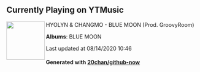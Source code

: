 ## Currently Playing on YTMusic

[<img align="left" width="100" src="https://lh3.googleusercontent.com/eW8G5ASsDUuAF7IlbbcYnGXZfOl2QESHeBxC2rAUbF0R_y8H3mosuODyCG6TFIyfo2OUticrYQry1Wzo1w">](https://music.youtube.com/channel/UCD-Zpy6nj1PamZaFGK5LY2w)

HYOLYN & CHANGMO - BLUE MOON (Prod. GroovyRoom)

**Albums**: BLUE MOON

Last updated at 08/14/2020 10:46

#### Generated with [20chan/github-now](https://github.com/20chan/github-now)


<!--
**20chan/20chan** is a ✨ _special_ ✨ repository because its `README.md` (this file) appears on your GitHub profile.

Here are some ideas to get you started:

- 🔭 I’m currently working on ...
- 🌱 I’m currently learning ...
- 👯 I’m looking to collaborate on ...
- 🤔 I’m looking for help with ...
- 💬 Ask me about ...
- 📫 How to reach me: ...
- 😄 Pronouns: ...
- ⚡ Fun fact: ...
-->

